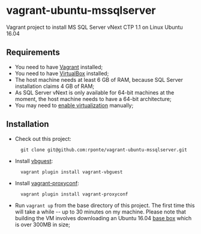 # vagrant-ubuntu-mssqlserver

Vagrant project to install MS SQL Server vNext CTP 1.1 on Linux Ubuntu 16.04

## Requirements

* You need to have [Vagrant](http://www.vagrantup.com/) installed;
* You need to have [VirtualBox](https://www.virtualbox.org/) installed;
* The host machine needs at least 6 GB of RAM, because SQL Server installation claims 4 GB of RAM;
* As SQL Server vNext is only available for 64-bit machines at the moment, the host machine needs to have a 64-bit architecture;
* You may need to [enable virtualization](http://www.sysprobs.com/disable-enable-virtualization-technology-bios) manually;

## Installation

* Check out this project:

        git clone git@github.com:rponte/vagrant-ubuntu-mssqlserver.git

* Install [vbguest](https://github.com/dotless-de/vagrant-vbguest):

        vagrant plugin install vagrant-vbguest

* Install [vagrant-proxyconf](https://github.com/tmatilai/vagrant-proxyconf):

        vagrant plugin install vagrant-proxyconf

* Run `vagrant up` from the base directory of this project. The first time this will take a while -- up to 30 minutes on
  my machine. Please note that building the VM involves downloading an Ubuntu 16.04
  [base box](https://atlas.hashicorp.com/ubuntu/boxes/xenial64) which is over 300MB in size;